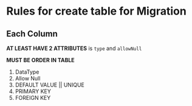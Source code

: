 # Rules for create table for Migration

## Each Column

**AT LEAST HAVE 2 ATTRIBUTES** is `type` and `allowNull`

**MUST BE ORDER IN TABLE**

1. DataType
2. Allow Null
3. DEFAULT VALUE || UNIQUE
4. PRIMARY KEY
5. FOREIGN KEY
